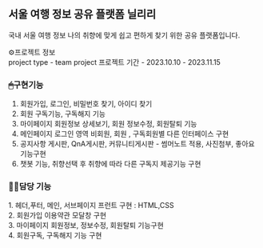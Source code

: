 <h2>서울 여행 정보 공유 플랫폼 닐리리 </h2>


국내 서울 여행 정보 나의 취향에 맞게 쉽고 편하게 찾기 위한 공유 플랫폼입니다. 

⚙프로젝트 정보 <br>
project type  -  team project 
프로젝트 기간 - 2023.10.10 - 2023.11.15

<h3>🖱구현기능</h3>

1. 회원가입, 로그인, 비밀번호 찾기, 아이디 찾기 <br>
2. 회원 구독기능, 구독해지 기능 <br>
3. 마이페이지 회원정보 상세보기, 회원 정보수정, 회원탈퇴 기능<br> 
4. 메인페이지 로그인 영역 비회원, 회원 , 구독회원별 다른 인터페이스 구현<br> 
5. 공지사항 게시판, QnA게시판, 커뮤니티게시판 - 썸머노트 적용, 사진첨부, 좋아요 기능구현<br>
6. 챗봇 기능, 취향선택 후 취향에 따라 다른 구독지 제공기능 구현 <br>


<h3>🙋‍♀️담당 기능</h3>
1. 헤더,푸터, 메인, 서브페이지 프런트 구현 : HTML,CSS<br>
2. 회원가입 이용약관 모달창 구현<br>
3. 마이페이지 회원정보, 정보수정, 회원탈퇴 기능구현<br>
4. 회원구독, 구독해지 기능 구현<br>

